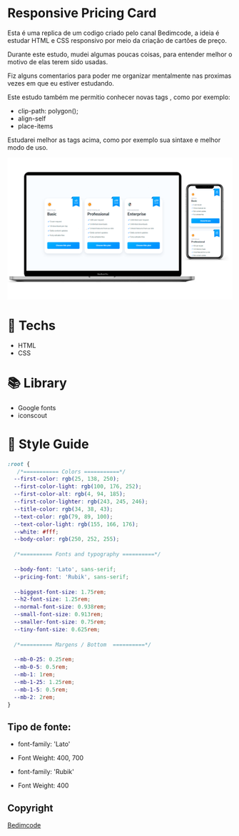 
# Responsive Pricing Card

Esta é uma replica de um codigo criado pelo canal Bedimcode, a ideia é estudar HTML e CSS responsivo por meio da criação de cartões de preço.

Durante este estudo, mudei algumas poucas coisas, para entender melhor o motivo de elas terem sido usadas.

Fiz alguns comentarios para poder me organizar mentalmente nas proximas vezes em que eu estiver estudando.

Este estudo também me permitio conhecer novas tags , como por exemplo:
  
  - clip-path: polygon();
  - align-self
  - place-items

Estudarei melhor as tags acima, como por exemplo sua sintaxe e melhor modo de uso.


<p> 
<img src="./Assets/img/README.png"/>
</p>

# 🚀 **Techs**

- HTML
- CSS

# 📚​ **Library**

- Google fonts
- iconscout

# 🎨 **Style Guide**



```css
:root {
   /*=========== Colors ===========*/
  --first-color: rgb(25, 138, 250);
  --first-color-light: rgb(100, 176, 252);
  --first-color-alt: rgb(4, 94, 185);
  --first-color-lighter: rgb(243, 245, 246);
  --title-color: rgb(34, 38, 43);
  --text-color: rgb(79, 89, 100);
  --text-color-light: rgb(155, 166, 176);
  --white: #fff;
  --body-color: rgb(250, 252, 255);

  /*========== Fonts and typography ==========*/

  --body-font: 'Lato', sans-serif;
  --pricing-font: 'Rubik', sans-serif;

  --biggest-font-size: 1.75rem;
  --h2-font-size: 1.25rem;
  --normal-font-size: 0.938rem;
  --small-font-size: 0.913rem;
  --smaller-font-size: 0.75rem;
  --tiny-font-size: 0.625rem;

  /*========== Margens / Bottom  ==========*/

  --mb-0-25: 0.25rem;
  --mb-0-5: 0.5rem;
  --mb-1: 1rem;
  --mb-1-25: 1.25rem;
  --mb-1-5: 0.5rem;
  --mb-2: 2rem;
}
```

## **Tipo de fonte:**

- font-family: 'Lato'
- Font Weight: 400, 700

- font-family: 'Rubik'
- Font Weight: 400

## **Copyright**

<a href="https://youtu.be/jE0A0w_jnf4?list=PLRcNKpORrIVOqfNQ24TXUSs8aePjJwCul" target="_blank">Bedimcode</a> 
